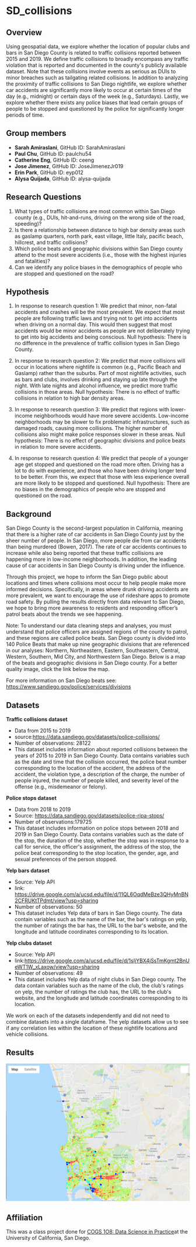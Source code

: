 # SD_collisions

## Overview
Using geospatial data, we explore whether the location of popular clubs and bars in San Diego County is related to traffic collisions reported between 2015 and 2019. We define traffic collisions to broadly encompass any traffic violation that is reported and documented in the county's publicly available dataset. Note that these collisions involve events as serious as DUIs to minor breaches such as tailgating related collisions. In addition to analyzing the proximity of traffic collisions to San Diego nightlife, we explore whether car accidents are significantly more likely to occur at certain times of the day (e.g., midnight) or certain days of the week (e.g., Saturdays). Lastly, we explore whether there exists any police biases that lead certain groups of people to be stopped and questioned by the police for significantly longer periods of time.

## Group members
- **Sarah Amiraslani**, GitHub ID: SarahAmiraslani
- **Paul Chu**, GitHub ID: paulchu54
- **Catherine Eng**, GitHub ID: ceeng
- **Jose Jimenez**, GitHub ID: JoseJimenezJr019
- **Erin Park**, GitHub ID: eyp012
- **Alysa Quijada**, GitHub ID: alysa-quijada

## Research Questions
1. What types of traffic collisions are most common within San Diego county (e.g., DUIs, hit-and-runs, driving on the wrong side of the road, speeding)?
2. Is there a relationship between distance to high bar density areas such as gaslamp quarters, north park, east village, little Italy, pacific beach, hillcrest, and traffic collisions?
3. Which police beats and geographic divisions within San Diego county attend to the most severe accidents (i.e., those with the highest injuries and fatalities)?
4. Can we identify any police biases in the demographics of people who are stopped and questioned on the road?

## Hypothesis
1. In response to research question 1: We predict that minor, non-fatal accidents and crashes will be the most prevalent. We expect that most people are following traffic laws and trying not to get into accidents when driving on a normal day. This would then suggest that most accidents would be minor accidents as people are not deliberately trying to get into big accidents and being conscious. Null hypothesis: There is no difference in the prevalence of traffic collision types in San Diego County.

2. In response to research question 2: We predict that more collisions will occur in locations where nightlife is common (e.g., Pacific Beach and Gaslamp) rather than the suburbs. Part of most nightlife activities, such as bars and clubs, involves drinking and staying up late through the night. With late nights and alcohol influence, we predict more traffic collisions in those areas. Null hypothesis: There is no effect of traffic collisions in relation to high bar density areas.

3. In response to research question 3: We predict that regions with lower-income neighborhoods would have more severe accidents. Low-income neighborhoods may be slower to fix problematic infrastructures, such as damaged roads, causing more collisions. The higher number of collisions also might make police responses slower in these areas. Null hypothesis: There is no effect of geographic divisions and police beats in relation to more severe accidents.

4. In response to research question 4: We predict that people of a younger age get stopped and questioned on the road more often. Driving has a lot to do with experience, and those who have been driving longer tend to be better. From this, we expect that those with less experience overall are more likely to be stopped and questioned. Null hypothesis: There are no biases in the demographics of people who are stopped and questioned on the road.

## Background
San Diego County is the second-largest population in California, meaning that there is a higher rate of car accidents in San Diego County just by the sheer number of people. In San Diego, more people die from car accidents than being murdered (Bowen, 2017). The rate of car accidents continues to increase while also being reported that these traffic collisions are happening more in low-income neighborhoods. In addition, the leading cause of car accidents in San Diego County is driving under the influence.

Through this project, we hope to inform the San Diego public about locations and times where collisions most occur to help people make more informed decisions. Specifically, in areas where drunk driving accidents are more prevalent, we want to encourage the use of rideshare apps to promote road safety. By pulling the results directly from data relevant to San Diego, we hope to bring more awareness to residents and responding officer’s patrol beats about the trends we see happening.

Note: To understand our data cleaning steps and analyses, you must understand that police officers are assigned regions of the county to patrol, and these regions are called police beats. San Diego county is divided into 140 Police Beats that make up nine geographic divisions that are referenced in our analyses: Northern, Northeastern, Eastern, Southeastern, Central, Western, Southern, Mid City, and Northwestern San Diego. Below is a map of the beats and geographic divisions in San Diego county. For a better quality image, click the link below the map.

For more information on San Diego beats see: https://www.sandiego.gov/police/services/divisions

## Datasets
**Traffic collisions dataset**
- Data from 2015 to 2019
- source:https://data.sandiego.gov/datasets/police-collisions/
- Number of observations: 28122
- This dataset includes information about reported collisions between the years of 2015 to 2019 in San Diego County. Data contains variables such as the date and time that the collision occurred, the police beat number corresponding to the location of the accident, the address of the accident, the violation type, a description of the charge, the number of people injured, the number of people killed, and severity level of the offense (e.g., misdemeanor or felony).

**Police stops dataset**
- Data from 2018 to 2019
- Source: https://data.sandiego.gov/datasets/police-ripa-stops/
- Number of observations:179725
- This dataset includes information on police stops between 2018 and 2019 in San Diego County. Data contains variables such as the date of the stop, the duration of the stop, whether the stop was in response to a call for service, the officer's assignment, the address of the stop, the police beat corresponding to the stop location, the gender, age, and sexual preferences of the person stopped.

**Yelp bars dataset**
- Source: Yelp API
- link: https://drive.google.com/a/ucsd.edu/file/d/11QL6OqdMeBze3QHyMnBN2CFRUKtTPdmt/view?usp=sharing
- Number of observations: 50
- This dataset includes Yelp data of bars in San Diego county. The data contain variables such as the name of the bar, the bar's ratings on yelp, the number of ratings the bar has, the URL to the bar's website, and the longitude and latitude coordinates corresponding to its location.

**Yelp clubs dataset**
- Source: Yelp API
- link:https://drive.google.com/a/ucsd.edu/file/d/1sIjYBX4jSsTmKgmt2BnUeWT1W_xLaxow/view?usp=sharing
- Number of observations: 49
- This dataset includes Yelp data of night clubs in San Diego county. The data contain variables such as the name of the club, the club's ratings on yelp, the number of ratings the club has, the URL to the club's website, and the longitude and latitude coordinates corresponding to its location.

We work on each of the datasets independently and did not need to combine datasets into a single dataframe. The yelp datasets allow us to see if any correlation lies within the location of these nightlife locations and vehicle collisions.

## Results
![alt text](https://github.com/SarahAmiraslani/SD_collisions/blob/master/Screen%20Shot%202020-08-12%20at%203.18.54%20PM.png)

## Affiliation
This was a class project done for [COGS 1O8: Data Science in Practice](https://github.com/COGS108)at the University of California, San Diego. 
